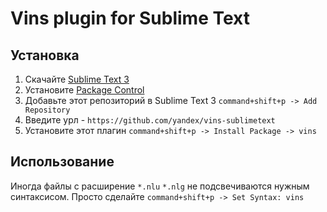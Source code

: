 # Vins plugin for Sublime Text

## Установка

1. Скачайте [Sublime Text 3](http://www.sublimetext.com/3)
2. Установите [Package Control](https://packagecontrol.io/installation)
3. Добавьте этот репозиторий в Sublime Text 3 `command+shift+p -> Add Repository`
4. Введите урл - `https://github.com/yandex/vins-sublimetext`
5. Установите этот плагин `command+shift+p -> Install Package -> vins`

## Использование

Иногда файлы с расширение `*.nlu` `*.nlg` не подсвечиваются нужным синтаксисом.
Просто сделайте `command+shift+p -> Set Syntax: vins`
